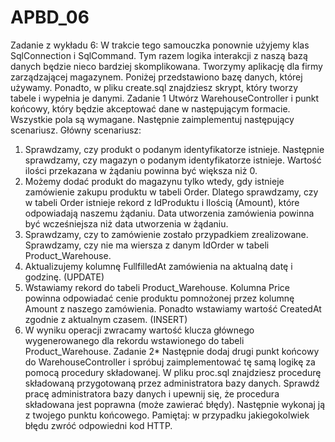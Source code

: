 # APBD_06
Zadanie z wykładu 6:
W trakcie tego samouczka ponownie użyjemy klas SqlConnection i
SqlCommand. Tym razem logika interakcji z naszą bazą danych będzie nieco
bardziej skomplikowana. Tworzymy aplikację dla firmy zarządzającej
magazynem. Poniżej przedstawiono bazę danych, której używamy. Ponadto,
w pliku create.sql znajdziesz skrypt, który tworzy tabele i wypełnia je danymi.
Zadanie 1
Utwórz WarehouseController i punkt końcowy, który będzie akceptować dane
w następującym formacie.
Wszystkie pola są wymagane. Następnie zaimplementuj następujący
scenariusz.
Główny scenariusz:
1. Sprawdzamy, czy produkt o podanym identyfikatorze istnieje. Następnie
sprawdzamy, czy magazyn o podanym identyfikatorze istnieje. Wartość
ilości przekazana w żądaniu powinna być większa niż 0.
2. Możemy dodać produkt do magazynu tylko wtedy, gdy istnieje
zamówienie zakupu produktu w tabeli Order. Dlatego sprawdzamy, czy w
tabeli Order istnieje rekord z IdProduktu i Ilością (Amount), które
odpowiadają naszemu żądaniu. Data utworzenia zamówienia powinna
być wcześniejsza niż data utworzenia w żądaniu.
3. Sprawdzamy, czy to zamówienie zostało przypadkiem zrealizowane.
Sprawdzamy, czy nie ma wiersza z danym IdOrder w tabeli
Product_Warehouse.
4. Aktualizujemy kolumnę FullfilledAt zamówienia na aktualną datę i
godzinę. (UPDATE)
5. Wstawiamy rekord do tabeli Product_Warehouse. Kolumna Price
powinna odpowiadać cenie produktu pomnożonej przez kolumnę Amount
z naszego zamówienia. Ponadto wstawiamy wartość CreatedAt zgodnie
z aktualnym czasem. (INSERT)
6. W wyniku operacji zwracamy wartość klucza głównego wygenerowanego
dla rekordu wstawionego do tabeli Product_Warehouse.
Zadanie 2*
Następnie dodaj drugi punkt końcowy do WarehouseController i spróbuj
zaimplementować tę samą logikę za pomocą procedury składowanej. W pliku
proc.sql znajdziesz procedurę składowaną przygotowaną przez administratora
bazy danych. Sprawdź pracę administratora bazy danych i upewnij się, że
procedura składowana jest poprawna (może zawierać błędy). Następnie
wykonaj ją z twojego punktu końcowego.
Pamiętaj:
w przypadku jakiegokolwiek błędu zwróć odpowiedni kod HTTP.
